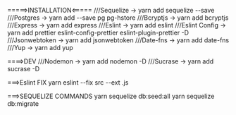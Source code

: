 =====>INSTALLATION<=====
///Sequelize -> yarn add sequelize --save
///Postgres -> yarn add --save pg pg-hstore
///Bcryptjs -> yarn add bcryptjs
///Express -> yarn add express
///Eslint -> yarn add eslint
///Eslint Config -> yarn add prettier eslint-config-prettier eslint-plugin-prettier -D
///Jsonwebtoken -> yarn add jsonwebtoken
///Date-fns -> yarn add date-fns
///Yup -> yarn add yup

====>DEV
///Nodemon -> yarn add nodemon -D
///Sucrase -> yarn add sucrase -D

<!-- TALVEZ FALTE O MODULO "pg": "^8.2.1", -->

===>Eslint FIX
yarn eslint --fix src --ext .js

===>SEQUELIZE COMMANDS
yarn sequelize db:seed:all
yarn sequelize db:migrate
